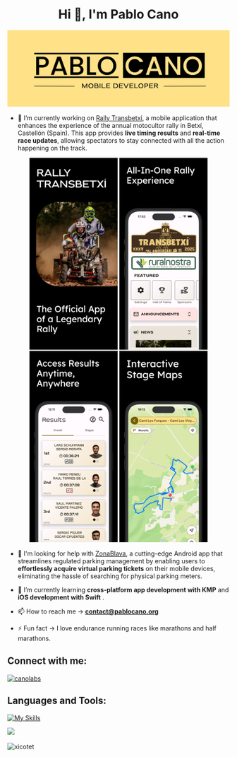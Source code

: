 <div align="center">
<h1 align="center"> Hi 👀, I'm Pablo Cano </h1>
</div>


![PabloCano Banner](Logo_PabloCano.jpg)

- 🔭 I’m currently working on [Rally Transbetxí](https://github.com/xicotet/RallyTransbetxi), a mobile application that enhances the experience of the annual motocultor rally in Betxí, Castellón (Spain). This app provides **live timing results** and **real-time race updates**, allowing spectators to stay connected with all the action happening on the track.
<p align="center">
  <img src="01.png" width="200" />
  <img src="02.png" width="200" />
  <img src="03.png" width="200" />
  <img src="04.png" width="200" />
</p>

- 🤝 I'm looking for help with [ZonaBlava](https://github.com/xicotet/ZonaBlava), a cutting-edge Android app that streamlines regulated parking management by enabling users to **effortlessly acquire virtual parking tickets** on their mobile devices, eliminating the hassle of searching for physical parking meters.

<!-- , witnessing the motocultores' incredible speed and skill firsthand. -->

- 🌱 I’m currently learning **cross-platform app development with KMP** and **iOS development with Swift**  . 
  
- 📫 How to reach me → **contact@pablocano.org**
  
- ⚡ Fun fact → I love endurance running races like marathons and half marathons. 

## Connect with me:
<p align="left">
<a href="https://linkedin.com/in/canolabs" target="blank"><img align="center" src="https://raw.githubusercontent.com/rahuldkjain/github-profile-readme-generator/master/src/images/icons/Social/linked-in-alt.svg" alt="canolabs" height="30" width="40" /></a>
</p>

## Languages and Tools:</h3>
[![My Skills](https://skillicons.dev/icons?i=kotlin,swift,flutter,androidstudio,figma,ktor,gradle,firebase,sqlite,git,github,postman,latex)](https://skillicons.dev)

<p>
<a href="https://github.com/ArisGuimera">
  <img height="180em" src="https://github-readme-stats-eight-theta.vercel.app/api?username=Xicotet&show_icons=true&theme=algolia&include_all_commits=true&count_private=true"/>
</a>
</p>



<p><img align="center" src="https://github-readme-streak-stats.herokuapp.com/?user=xicotet&" alt="xicotet" /></p>



